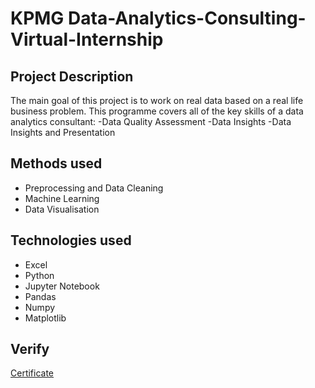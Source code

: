 # KPMG Data-Analytics-Consulting-Virtual-Internship

## Project Description
The main goal of this project is to work on real data based on a real life business problem. This programme covers all of the key skills of a data analytics consultant: -Data Quality Assessment -Data Insights -Data Insights and Presentation


## Methods used
* Preprocessing and Data Cleaning
* Machine Learning
* Data Visualisation

## Technologies used
* Excel
* Python
* Jupyter Notebook
* Pandas
* Numpy
* Matplotlib

## Verify
<a href = "https://insidesherpa.s3.amazonaws.com/completion-certificates/KPMG/m7W4GMqeT3bh9Nb2c_KPMG_5mSZnjc5dt3EZmt3L_1630655909908_completion_certificate.pdf">Certificate</a>

 
